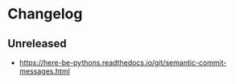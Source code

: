 # Changelog


## Unreleased

+ https://here-be-pythons.readthedocs.io/git/semantic-commit-messages.html
